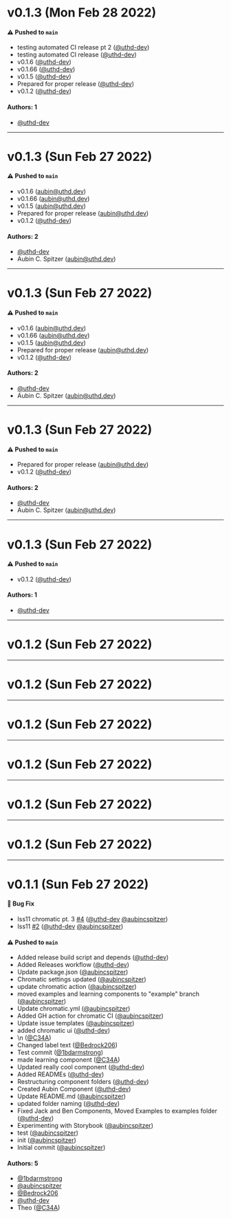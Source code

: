 # v0.1.3 (Mon Feb 28 2022)

#### ⚠️ Pushed to `main`

- testing automated CI release pt 2 ([@uthd-dev](https://github.com/uthd-dev))
- testing automated CI release ([@uthd-dev](https://github.com/uthd-dev))
- v0.1.6 ([@uthd-dev](https://github.com/uthd-dev))
- v0.1.66 ([@uthd-dev](https://github.com/uthd-dev))
- v0.1.5 ([@uthd-dev](https://github.com/uthd-dev))
- Prepared for proper release ([@uthd-dev](https://github.com/uthd-dev))
- v0.1.2 ([@uthd-dev](https://github.com/uthd-dev))

#### Authors: 1

- [@uthd-dev](https://github.com/uthd-dev)

---

# v0.1.3 (Sun Feb 27 2022)

#### ⚠️ Pushed to `main`

- v0.1.6 (aubin@uthd.dev)
- v0.1.66 (aubin@uthd.dev)
- v0.1.5 (aubin@uthd.dev)
- Prepared for proper release (aubin@uthd.dev)
- v0.1.2 ([@uthd-dev](https://github.com/uthd-dev))

#### Authors: 2

- [@uthd-dev](https://github.com/uthd-dev)
- Aubin C. Spitzer (aubin@uthd.dev)

---

# v0.1.3 (Sun Feb 27 2022)

#### ⚠️ Pushed to `main`

- v0.1.6 (aubin@uthd.dev)
- v0.1.66 (aubin@uthd.dev)
- v0.1.5 (aubin@uthd.dev)
- Prepared for proper release (aubin@uthd.dev)
- v0.1.2 ([@uthd-dev](https://github.com/uthd-dev))

#### Authors: 2

- [@uthd-dev](https://github.com/uthd-dev)
- Aubin C. Spitzer (aubin@uthd.dev)

---

# v0.1.3 (Sun Feb 27 2022)

#### ⚠️ Pushed to `main`

- Prepared for proper release (aubin@uthd.dev)
- v0.1.2 ([@uthd-dev](https://github.com/uthd-dev))

#### Authors: 2

- [@uthd-dev](https://github.com/uthd-dev)
- Aubin C. Spitzer (aubin@uthd.dev)

---

# v0.1.3 (Sun Feb 27 2022)

#### ⚠️ Pushed to `main`

- v0.1.2 ([@uthd-dev](https://github.com/uthd-dev))

#### Authors: 1

- [@uthd-dev](https://github.com/uthd-dev)

---

# v0.1.2 (Sun Feb 27 2022)



---

# v0.1.2 (Sun Feb 27 2022)



---

# v0.1.2 (Sun Feb 27 2022)



---

# v0.1.2 (Sun Feb 27 2022)



---

# v0.1.2 (Sun Feb 27 2022)



---

# v0.1.2 (Sun Feb 27 2022)



---

# v0.1.1 (Sun Feb 27 2022)

#### 🐛 Bug Fix

- Iss11 chromatic pt. 3 [#4](https://github.com/GHS-WebDevClub/storybook/pull/4) ([@uthd-dev](https://github.com/uthd-dev) [@aubincspitzer](https://github.com/aubincspitzer))
- Iss11 [#2](https://github.com/GHS-WebDevClub/storybook/pull/2) ([@uthd-dev](https://github.com/uthd-dev) [@aubincspitzer](https://github.com/aubincspitzer))

#### ⚠️ Pushed to `main`

- Added release build script and depends ([@uthd-dev](https://github.com/uthd-dev))
- Added Releases workflow ([@uthd-dev](https://github.com/uthd-dev))
- Update package.json ([@aubincspitzer](https://github.com/aubincspitzer))
- Chromatic settings updated ([@aubincspitzer](https://github.com/aubincspitzer))
- update chromatic action ([@aubincspitzer](https://github.com/aubincspitzer))
- moved examples and learning components to "example" branch ([@aubincspitzer](https://github.com/aubincspitzer))
- Update chromatic.yml ([@aubincspitzer](https://github.com/aubincspitzer))
- Added GH action for chromatic CI ([@aubincspitzer](https://github.com/aubincspitzer))
- Update issue templates ([@aubincspitzer](https://github.com/aubincspitzer))
- added chromatic ui ([@uthd-dev](https://github.com/uthd-dev))
- \n ([@C34A](https://github.com/C34A))
- Changed label text ([@Bedrock206](https://github.com/Bedrock206))
- Test commit ([@1bdarmstrong](https://github.com/1bdarmstrong))
- made learning component ([@C34A](https://github.com/C34A))
- Updated really cool component ([@uthd-dev](https://github.com/uthd-dev))
- Added READMEs ([@uthd-dev](https://github.com/uthd-dev))
- Restructuring component folders ([@uthd-dev](https://github.com/uthd-dev))
- Created Aubin Component ([@uthd-dev](https://github.com/uthd-dev))
- Update README.md ([@aubincspitzer](https://github.com/aubincspitzer))
- updated folder naming ([@uthd-dev](https://github.com/uthd-dev))
- Fixed Jack and Ben Components, Moved Examples to examples folder ([@uthd-dev](https://github.com/uthd-dev))
- Experimenting with Storybook ([@aubincspitzer](https://github.com/aubincspitzer))
- test ([@aubincspitzer](https://github.com/aubincspitzer))
- init ([@aubincspitzer](https://github.com/aubincspitzer))
- Initial commit ([@aubincspitzer](https://github.com/aubincspitzer))

#### Authors: 5

- [@1bdarmstrong](https://github.com/1bdarmstrong)
- [@aubincspitzer](https://github.com/aubincspitzer)
- [@Bedrock206](https://github.com/Bedrock206)
- [@uthd-dev](https://github.com/uthd-dev)
- Theo ([@C34A](https://github.com/C34A))
